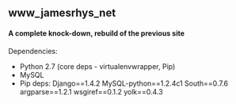 ## www_jamesrhys_net

#### A complete knock-down, rebuild of the previous site

Dependencies:

* Python 2.7 (core deps - virtualenvwrapper, Pip) 
* MySQL
* Pip deps:
	Django==1.4.2
	MySQL-python==1.2.4c1
	South==0.7.6
	argparse==1.2.1
	wsgiref==0.1.2
	yolk==0.4.3
